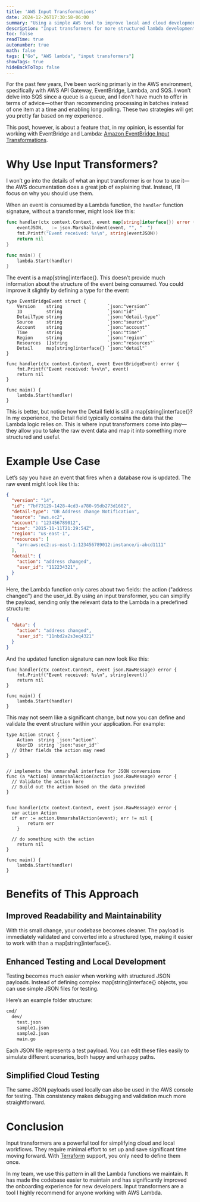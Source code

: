 ```yaml
---
title: 'AWS Input Transformations'
date: 2024-12-26T17:30:58-06:00
summary: "Using a simple AWS tool to improve local and cloud development workflows"
description: "Input transformers for more structured lambda development"
toc: false
readTime: true
autonumber: true
math: false
tags: ["Go", "AWS lambda", "input transformers"]
showTags: true
hideBackToTop: false
---
```


For the past few years, I've been working primarily in the AWS environment, specifically with AWS API Gateway, EventBridge, Lambda, and SQS. I won’t delve into SQS since a queue is a queue, and I don’t have much to offer in terms of advice—other than recommending processing in batches instead of one item at a time and enabling long polling. These two strategies will get you pretty far based on my experience.

This post, however, is about a feature that, in my opinion, is essential for working with EventBridge and Lambda: [Amazon EventBridge Input Transformations](https://docs.aws.amazon.com/eventbridge/latest/userguide/eb-transform-target-input.html).

# Why Use Input Transformers?

I won’t go into the details of what an input transformer is or how to use it—the AWS documentation does a great job of explaining that. Instead, I’ll focus on why you should use them.

When an event is consumed by a Lambda function, the `handler` function signature, without a transformer, might look like this:

```go
func handler(ctx context.Context, event map[string]interface{}) error {
	eventJSON, _ := json.MarshalIndent(event, "", "  ")
	fmt.Printf("Event received: %s\n", string(eventJSON))
	return nil
}

func main() {
	lambda.Start(handler)
}
```

The event is a map[string]interface{}. This doesn’t provide much information about the structure of the event being consumed. You could improve it slightly by defining a type for the event:

```golang
type EventBridgeEvent struct {
	Version    string                 `json:"version"`
	ID         string                 `json:"id"`
	DetailType string                 `json:"detail-type"`
	Source     string                 `json:"source"`
	Account    string                 `json:"account"`
	Time       string                 `json:"time"`
	Region     string                 `json:"region"`
	Resources  []string               `json:"resources"`
	Detail     map[string]interface{} `json:"detail"`
}

func handler(ctx context.Context, event EventBridgeEvent) error {
	fmt.Printf("Event received: %+v\n", event)
	return nil
}

func main() {
	lambda.Start(handler)
}
```

This is better, but notice how the Detail field is still a map[string]interface{}? In my experience, the Detail field typically contains the data that the Lambda logic relies on. This is where input transformers come into play—they allow you to take the raw event data and map it into something more structured and useful.

# Example Use Case

Let’s say you have an event that fires when a database row is updated. The raw event might look like this:

```json
{
  "version": "14",
  "id": "7bf73129-1428-4cd3-a780-95db273d1602",
  "detail-type": "DB Address change Notification",
  "source": "aws.ec2",
  "account": "123456789012",
  "time": "2015-11-11T21:29:54Z",
  "region": "us-east-1",
  "resources": [
    "arn:aws:ec2:us-east-1:123456789012:instance/i-abcd1111"
  ],
  "detail": {
    "action": "address changed",
    "user_id": "112234321",
  }
}
```

Here, the Lambda function only cares about two fields: the action ("address changed") and the user_id. By using an input transformer, you can simplify the payload, sending only the relevant data to the Lambda in a predefined structure:

```json
{
  "data": {
    "action": "address changed",
    "user_id": "11nbd2a2s3eq4321"
  }
}

```

And the updated function signature can now look like this:

```golang
func handler(ctx context.Context, event json.RawMessage) error {
	fmt.Printf("Event received: %s\n", string(event))
	return nil
}

func main() {
	lambda.Start(handler)
}

```

This may not seem like a significant change, but now you can define and validate the event structure within your application. For example:

```golang
type Action struct {
	Action  string `json:"action"`
	UserID  string `json:"user_id"`
  // Other fields the action may need
}


// implements the unmarshal interface for JSON conversions
func (a *Action) UnmarshalAction(action json.RawMessage) error {
  // Validate the action here
  // Build out the action based on the data provided
}


func handler(ctx context.Context, event json.RawMessage) error {
  var action Action
  if err := action.UnmarshalAction(event); err != nil {
		return err
	}

  // do something with the action
	return nil
}

func main() {
	lambda.Start(handler)
}

```

# Benefits of This Approach

## Improved Readability and Maintainability
With this small change, your codebase becomes cleaner. The payload is immediately validated and converted into a structured type, making it easier to work with than a map[string]interface{}.

## Enhanced Testing and Local Development
Testing becomes much easier when working with structured JSON payloads. Instead of defining complex map[string]interface{} objects, you can use simple JSON files for testing.

Here’s an example folder structure:

```bash
cmd/
  dev/
    test.json
    sample1.json
    sample2.json
    main.go
```
Each JSON file represents a test payload. You can edit these files easily to simulate different scenarios, both happy and unhappy paths.

## Simplified Cloud Testing

The same JSON payloads used locally can also be used in the AWS console for testing. This consistency makes debugging and validation much more straightforward.

# Conclusion

Input transformers are a powerful tool for simplifying cloud and local workflows. They require minimal effort to set up and save significant time moving forward. With [Terraform](https://registry.terraform.io/providers/hashicorp/aws/latest/docs/resources/cloudwatch_event_target) support, you only need to define them once.

In my team, we use this pattern in all the Lambda functions we maintain. It has made the codebase easier to maintain and has significantly improved the onboarding experience for new developers. Input transformers are a tool I highly recommend for anyone working with AWS Lambda.

